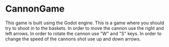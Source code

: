 # CannonGame
This game is built using the Godot engine.
This is a game where you should try to shoot in to the baskets.
In order to move the cannon use the right and left arrows.
In order to rotate the cannon use "W" and "S" keys.
In order to change the speed of the cannons shot use up and down arrows.
